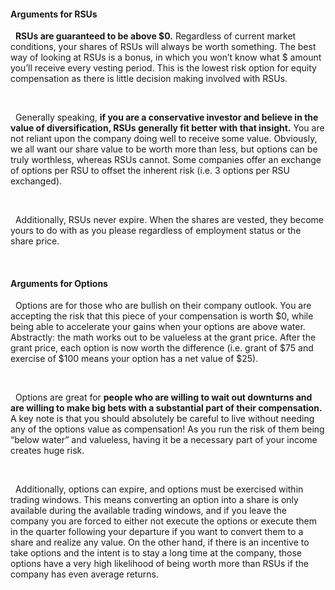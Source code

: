 #### Arguments for RSUs

&nbsp;&nbsp;**RSUs are guaranteed to be above $0.** Regardless of current market conditions, your shares of RSUs will always be worth something. The best way of looking at RSUs is a bonus, in which you won’t know what $ amount you’ll receive every vesting period. This is the lowest risk option for equity compensation as there is little decision making involved with RSUs.

<br/>

&nbsp;&nbsp;Generally speaking, **if you are a conservative investor and believe in the value of diversification, RSUs generally fit better with that insight.** You are not reliant upon the company doing well to receive some value. Obviously, we all want our share value to be worth more than less, but options can be truly worthless, whereas RSUs cannot. Some companies offer an exchange of options per RSU to offset the inherent risk (i.e. 3 options per RSU exchanged).

<br/>

&nbsp;&nbsp;Additionally, RSUs never expire. When the shares are vested, they become yours to do with as you please regardless of employment status or the share price.

<br/>

#### Arguments for Options

&nbsp;&nbsp;Options are for those who are bullish on their company outlook. You are accepting the risk that this piece of your compensation is worth $0, while being able to accelerate your gains when your options are above water. Abstractly: the math works out to be valueless at the grant price. After the grant price, each option is now worth the difference (i.e. grant of $75 and exercise of $100 means your option has a net value of $25).

<br/>

&nbsp;&nbsp;Options are great for **people who are willing to wait out downturns and are willing to make big bets with a substantial part of their compensation.** A key note is that you should absolutely be careful to live without needing any of the options value as compensation! As you run the risk of them being “below water” and valueless, having it be a necessary part of your income creates huge risk.

<br/>

&nbsp;&nbsp;Additionally, options can expire, and options must be exercised within trading windows. This means converting an option into a share is only available during the available trading windows, and if you leave the company you are forced to either not execute the options or execute them in the quarter following your departure if you want to convert them to a share and realize any value. On the other hand, if there is an incentive to take options and the intent is to stay a long time at the company, those options have a very high likelihood of being worth more than RSUs if the company has even average returns.

